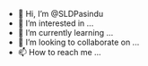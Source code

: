 - 👋 Hi, I’m @SLDPasindu
- 👀 I’m interested in ...
- 🌱 I’m currently learning ...
- 💞️ I’m looking to collaborate on ...
- 📫 How to reach me ...

<!---
SLDPasindu/SLDPasindu is a ✨ special ✨ repository because its `README.md` (this file) appears on your GitHub profile.
You can click the Preview link to take a look at your changes.
--->
